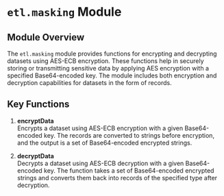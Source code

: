 # `etl.masking` Module

## Module Overview

The `etl.masking` module provides functions for encrypting and decrypting datasets using AES-ECB encryption. These functions help in securely storing or transmitting sensitive data by applying AES encryption with a specified Base64-encoded key. The module includes both encryption and decryption capabilities for datasets in the form of records.

## Key Functions

1. **encryptData**  
   Encrypts a dataset using AES-ECB encryption with a given Base64-encoded key. The records are converted to strings before encryption, and the output is a set of Base64-encoded encrypted strings.

2. **decryptData**  
   Decrypts a dataset using AES-ECB decryption with a given Base64-encoded key. The function takes a set of Base64-encoded encrypted strings and converts them back into records of the specified type after decryption.
